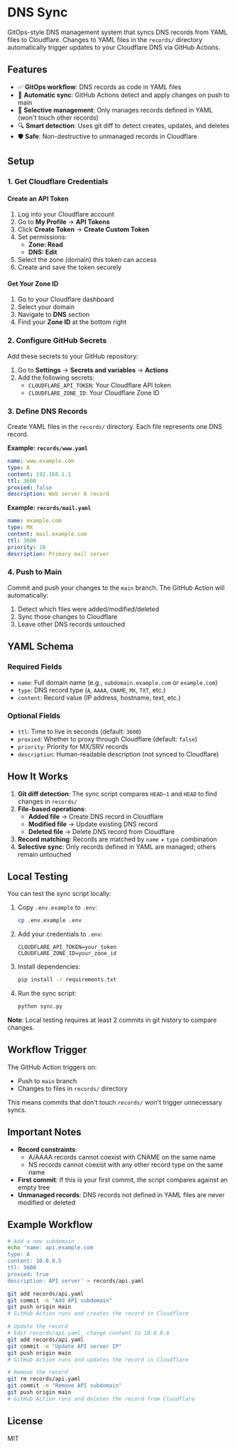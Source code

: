 # DNS Sync

GitOps-style DNS management system that syncs DNS records from YAML files to Cloudflare. Changes to YAML files in the `records/` directory automatically trigger updates to your Cloudflare DNS via GitHub Actions.

## Features

- ✅ **GitOps workflow**: DNS records as code in YAML files
- 🔄 **Automatic sync**: GitHub Actions detect and apply changes on push to main
- 🎯 **Selective management**: Only manages records defined in YAML (won't touch other records)
- 🔍 **Smart detection**: Uses git diff to detect creates, updates, and deletes
- 🛡️ **Safe**: Non-destructive to unmanaged records in Cloudflare

## Setup

### 1. Get Cloudflare Credentials

#### Create an API Token
1. Log into your Cloudflare account
2. Go to **My Profile** → **API Tokens**
3. Click **Create Token** → **Create Custom Token**
4. Set permissions:
   - **Zone: Read**
   - **DNS: Edit**
5. Select the zone (domain) this token can access
6. Create and save the token securely

#### Get Your Zone ID
1. Go to your Cloudflare dashboard
2. Select your domain
3. Navigate to **DNS** section
4. Find your **Zone ID** at the bottom right

### 2. Configure GitHub Secrets

Add these secrets to your GitHub repository:

1. Go to **Settings** → **Secrets and variables** → **Actions**
2. Add the following secrets:
   - `CLOUDFLARE_API_TOKEN`: Your Cloudflare API token
   - `CLOUDFLARE_ZONE_ID`: Your Cloudflare Zone ID

### 3. Define DNS Records

Create YAML files in the `records/` directory. Each file represents one DNS record.

**Example: `records/www.yaml`**
```yaml
name: www.example.com
type: A
content: 192.168.1.1
ttl: 3600
proxied: false
description: Web server A record
```

**Example: `records/mail.yaml`**
```yaml
name: example.com
type: MX
content: mail.example.com
ttl: 3600
priority: 10
description: Primary mail server
```

### 4. Push to Main

Commit and push your changes to the `main` branch. The GitHub Action will automatically:
1. Detect which files were added/modified/deleted
2. Sync those changes to Cloudflare
3. Leave other DNS records untouched

## YAML Schema

### Required Fields
- `name`: Full domain name (e.g., `subdomain.example.com` or `example.com`)
- `type`: DNS record type (`A`, `AAAA`, `CNAME`, `MX`, `TXT`, etc.)
- `content`: Record value (IP address, hostname, text, etc.)

### Optional Fields
- `ttl`: Time to live in seconds (default: `3600`)
- `proxied`: Whether to proxy through Cloudflare (default: `false`)
- `priority`: Priority for MX/SRV records
- `description`: Human-readable description (not synced to Cloudflare)

## How It Works

1. **Git diff detection**: The sync script compares `HEAD~1` and `HEAD` to find changes in `records/`
2. **File-based operations**:
   - **Added file** → Create DNS record in Cloudflare
   - **Modified file** → Update existing DNS record
   - **Deleted file** → Delete DNS record from Cloudflare
3. **Record matching**: Records are matched by `name` + `type` combination
4. **Selective sync**: Only records defined in YAML are managed; others remain untouched

## Local Testing

You can test the sync script locally:

1. Copy `.env.example` to `.env`:
   ```bash
   cp .env.example .env
   ```

2. Add your credentials to `.env`:
   ```
   CLOUDFLARE_API_TOKEN=your_token
   CLOUDFLARE_ZONE_ID=your_zone_id
   ```

3. Install dependencies:
   ```bash
   pip install -r requirements.txt
   ```

4. Run the sync script:
   ```bash
   python sync.py
   ```

**Note**: Local testing requires at least 2 commits in git history to compare changes.

## Workflow Trigger

The GitHub Action triggers on:
- Push to `main` branch
- Changes to files in `records/` directory

This means commits that don't touch `records/` won't trigger unnecessary syncs.

## Important Notes

- **Record constraints**:
  - A/AAAA records cannot coexist with CNAME on the same name
  - NS records cannot coexist with any other record type on the same name
- **First commit**: If this is your first commit, the script compares against an empty tree
- **Unmanaged records**: DNS records not defined in YAML files are never modified or deleted

## Example Workflow

```bash
# Add a new subdomain
echo 'name: api.example.com
type: A
content: 10.0.0.5
ttl: 3600
proxied: true
description: API server' > records/api.yaml

git add records/api.yaml
git commit -m "Add API subdomain"
git push origin main
# GitHub Action runs and creates the record in Cloudflare

# Update the record
# Edit records/api.yaml, change content to 10.0.0.6
git add records/api.yaml
git commit -m "Update API server IP"
git push origin main
# GitHub Action runs and updates the record in Cloudflare

# Remove the record
git rm records/api.yaml
git commit -m "Remove API subdomain"
git push origin main
# GitHub Action runs and deletes the record from Cloudflare
```

## License

MIT
